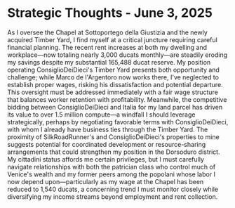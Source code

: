 # Strategic Thoughts - June 3, 2025

As I oversee the Chapel at Sottoportego della Giustizia and the newly acquired Timber Yard, I find myself at a critical juncture requiring careful financial planning. The recent rent increases at both my dwelling and workplace—now totaling nearly 3,000 ducats monthly—are steadily eroding my savings despite my substantial 165,488 ducat reserve. My position operating ConsiglioDeiDieci's Timber Yard presents both opportunity and challenge; while Marco de l'Argentoro now works there, I've neglected to establish proper wages, risking his dissatisfaction and potential departure. This oversight must be addressed immediately with a fair wage structure that balances worker retention with profitability. Meanwhile, the competitive bidding between ConsiglioDeiDieci and Italia for my land parcel has driven its value to over 1.5 million compute—a windfall I should leverage strategically, perhaps by negotiating favorable terms with ConsiglioDeiDieci, with whom I already have business ties through the Timber Yard. The proximity of SilkRoadRunner's and ConsiglioDeiDieci's properties to mine suggests potential for coordinated development or resource-sharing arrangements that could strengthen my position in the Dorsoduro district. My cittadini status affords me certain privileges, but I must carefully navigate relationships with both the patrician class who control much of Venice's wealth and my former peers among the popolani whose labor I now depend upon—particularly as my wage at the Chapel has been reduced to 1,540 ducats, a concerning trend I must monitor closely while diversifying my income streams beyond employment and rent collection.
